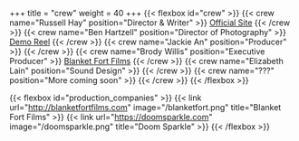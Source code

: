 +++
title = "crew"
weight = 40
+++
{{< flexbox id="crew" >}}
{{< crew name="Russell Hay" position="Director &amp; Writer" >}}
<a href="https://russellhay.com">Official Site</a>
{{< /crew >}}
{{< crew name="Ben Hartzell" position="Director of Photography" >}}
<a href="https://vimeo.com/195553674">Demo Reel</a>
{{< /crew >}}
{{< crew name="Jackie An" position="Producer" >}}
{{< /crew >}}
{{< crew name="Brody Willis" position="Executive Producer" >}}
<a href="https://blanketfortfilms.com">Blanket Fort Films</a>
{{< /crew >}}
{{< crew name="Elizabeth Lain" position="Sound Design" >}}
{{< /crew >}}
{{< crew name="???" position="More coming soon" >}}
{{< /crew >}}
{{< /flexbox >}}

{{< flexbox id="production_companies" >}}
{{< link url="http://blanketfortfilms.com" image="/blanketfort.png" title="Blanket Fort Films" >}}
{{< link url="https://doomsparkle.com" image="/doomsparkle.png" title="Doom Sparkle" >}}
{{< /flexbox >}}
